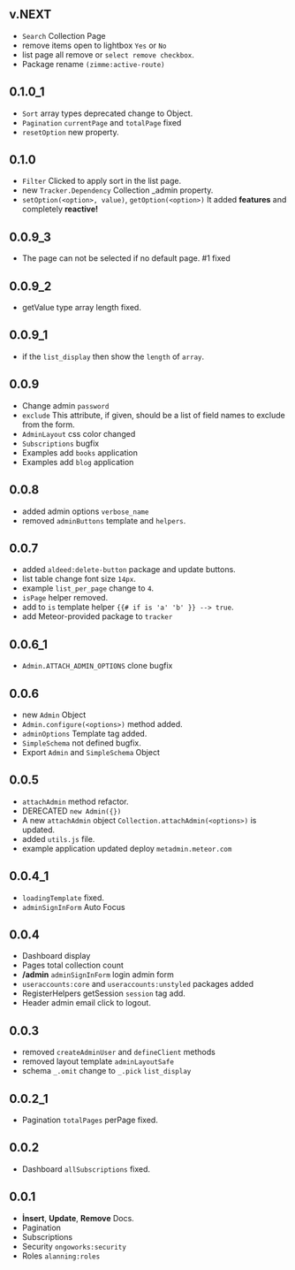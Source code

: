## v.NEXT

* `Search` Collection Page
* remove items open to lightbox `Yes` or `No`
* list page all remove or `select remove checkbox`.
* Package rename `(zimme:active-route)`

## 0.1.0_1

* `Sort` array types deprecated change to Object.
* `Pagination` `currentPage` and `totalPage` fixed
* `resetOption` new property.


## 0.1.0

* `Filter` Clicked to apply sort in the list page.
* new `Tracker.Dependency` Collection _admin property.
* `setOption(<option>, value)`, `getOption(<option>)` It added **features** and completely **reactive!**

## 0.0.9_3

* The page can not be selected if no default page. #1 fixed

## 0.0.9_2

* getValue type array length fixed.

## 0.0.9_1

* if the `list_display` then show the `length` of `array`.

## 0.0.9 

* Change admin `password`
* `exclude` This attribute, if given, should be a list of field names to exclude from the form.
* `AdminLayout` css color changed
* `Subscriptions` bugfix
* Examples add `books` application
* Examples add `blog` application

## 0.0.8 

* added admin options `verbose_name`
* removed `adminButtons` template and `helpers`.

## 0.0.7

* added `aldeed:delete-button` package and update buttons.
* list table change font size `14px`.
* example `list_per_page` change to `4`.
* `isPage` helper removed.
* add to `is` template helper `{{# if is 'a' 'b' }} --> true`.
* add Meteor-provided package to `tracker`

## 0.0.6_1

* `Admin.ATTACH_ADMIN_OPTIONS` clone bugfix

## 0.0.6

* new `Admin` Object
* `Admin.configure(<options>)` method added.
* `adminOptions` Template tag added.
* `SimpleSchema` not defined bugfix.
* Export `Admin` and `SimpleSchema` Object

## 0.0.5

* `attachAdmin` method refactor.
* DERECATED `new Admin({})`
* A new `attachAdmin` object `Collection.attachAdmin(<options>)` is updated.
* added `utils.js` file.
* example application updated deploy `metadmin.meteor.com`

## 0.0.4_1

* `loadingTemplate` fixed.
* `adminSignInForm` Auto Focus

## 0.0.4

* Dashboard display
* Pages total collection count
* **/admin** `adminSignInForm` login admin form
* `useraccounts:core` and `useraccounts:unstyled` packages added
* RegisterHelpers getSession `session` tag add.
* Header admin email click to logout.

## 0.0.3

* removed `createAdminUser` and `defineClient` methods
* removed layout template `adminLayoutSafe`
* schema `_.omit` change to `_.pick` `list_display`

## 0.0.2_1

* Pagination `totalPages` perPage fixed.

## 0.0.2

* Dashboard `allSubscriptions` fixed.

## 0.0.1

* **İnsert**, **Update**, **Remove** Docs.
* Pagination
* Subscriptions
* Security `ongoworks:security`
* Roles `alanning:roles`
